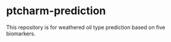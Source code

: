 # ptcharm-prediction
This repository is for weathered oil type prediction based on five biomarkers.
